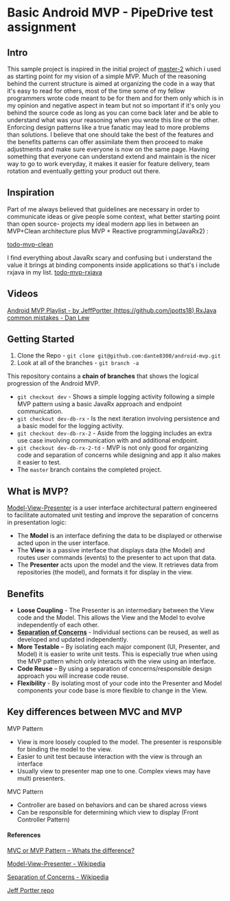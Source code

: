 # Basic Android MVP - PipeDrive test assignment

## Intro

This sample project is inspired in the initial project of [master-2](https://github.com/jpotts18/android-mvp) which i used as starting point for my vision of a simple MVP.
Much of the reasoning behind the current structure is aimed at organizing the code in a way that it's easy to read for others, most of the time some of my fellow programmers wrote code meant to be for them and for them only which is in my opinion and negative aspect in team but not so important if it's only you behind the source code as long as you can come back later and be able to understand what was your reasoning when you wrote this line or the other.
Enforcing design patterns like a true fanatic may lead to more problems than solutions. I believe that one should take the best of the features and the benefits patterns can offer assimilate them then proceed to make adjustments and make sure everyone is now on the same page.  Having something that everyone can understand extend and maintain is the nicer way to go to work everyday, it makes it easier for feature delivery, team rotation and eventually getting your product out there.


## Inspiration
Part of me always believed  that guidelines are necessary in order to communicate ideas or give people some context,  what better starting point than open source- projects  my ideal modern app lies in between an MVP+Clean architecture  plus  MVP + Reactive programming(JavaRx2) :

 [todo-mvp-clean](https://github.com/googlesamples/android-architecture/tree/todo-mvp-clean/)


I find everything about JavaRx scary and confusing but i understand the value it brings at binding components inside applications so that's i include rxjava in my list. 
 [todo-mvp-rxjava](https://github.com/googlesamples/android-architecture/tree/todo-mvp-rxjava/)  



## Videos

[Android MVP Playlist - by JeffPortter (https://github.com/jpotts18) ](https://www.youtube.com/playlist?list=PLfbTKxZYb1mhQQaajZw0OntPcioSPdfKM)
[RxJava common mistakes - Dan Lew](https://www.youtube.com/watch?v=QdmkXL7XikQ)

## Getting Started

1. Clone the Repo - ``git clone git@github.com:dante8300/android-mvp.git``
2. Look at all of the branches - ``git branch -a``

This repository contains a **chain of branches** that shows the logical progression of the Android MVP. 

* ``git checkout dev`` - Shows a simple logging activity following a simple MVP pattern using a basic JavaRx approach and endpoint communication. 
* ``git checkout dev-db-rx`` - Is the next iteration involving persistence and a basic model for the logging activity.
* ``git checkout dev-db-rx-2`` - Aside from the logging includes an extra use case involving communication with and additional endpoint.
* ``git checkout dev-db-rx-2-td`` - MVP is not only good for organizing code and separation of concerns while designing  and app it also makes it easier to test.
* The ``master`` branch contains the completed project. 

## What is MVP?

[Model-View-Presenter](http://en.wikipedia.org/wiki/Model%E2%80%93view%E2%80%93presenter) is a user interface architectural pattern engineered to facilitate automated unit testing and improve the separation of concerns in presentation logic:

* The **Model** is an interface defining the data to be displayed or otherwise acted upon in the user interface.
* The **View** is a passive interface that displays data (the Model) and routes user commands (events) to the presenter to act upon that data.
* The **Presenter** acts upon the model and the view. It retrieves data from repositories (the model), and formats it for display in the view.


## Benefits

* **Loose Coupling** - The Presenter is an intermediary between the View code and the Model. This allows the View and the Model to evolve independently of each other.
* **[Separation of Concerns](http://en.wikipedia.org/wiki/Separation_of_concerns)** - Individual sections can be reused, as well as developed and updated independently. 
* **More Testable** – By isolating each major component (UI, Presenter, and Model) it is easier to write unit tests. This is especially true when using the MVP pattern which only interacts with the view using an interface.
* **Code Reuse** – By using a separation of concerns/responsible design approach you will increase code reuse. 
* **Flexibility** - By isolating most of your code into the Presenter and Model components your code base is more flexible to change in the View. 

## Key differences between MVC and MVP
 
MVP Pattern
* View is more loosely coupled to the model. The presenter is responsible for binding the model to the view.
* Easier to unit test because interaction with the view is through an interface
* Usually view to presenter map one to one. Complex views may have multi presenters.
 
MVC Pattern
* Controller are based on behaviors and can be shared across views
* Can be responsible for determining which view to display (Front Controller Pattern)

#### References
[MVC or MVP Pattern – Whats the difference?](http://www.infragistics.com/community/blogs/todd_snyder/archive/2007/10/17/mvc-or-mvp-pattern-whats-the-difference.aspx)

[Model-View-Presenter - Wikipedia](http://en.wikipedia.org/wiki/Model%E2%80%93view%E2%80%93presenter)

[Separation of Concerns - Wikipedia](http://en.wikipedia.org/wiki/Separation_of_concerns)

[Jeff Portter repo](https://github.com/jpotts18/android-mvp)